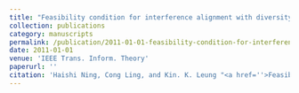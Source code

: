 ```yaml
---
title: "Feasibility condition for interference alignment with diversity"
collection: publications
category: manuscripts
permalink: /publication/2011-01-01-feasibility-condition-for-interference-alignment-with-diversity
date: 2011-01-01
venue: 'IEEE Trans. Inform. Theory'
paperurl: ''
citation: 'Haishi Ning, Cong Ling, and Kin. K. Leung "<a href=''>Feasibility condition for interference alignment with diversity</a>", IEEE Trans. Inform. Theory, vol. 57, pp. 2902-2912, May 2011.'
---
```


